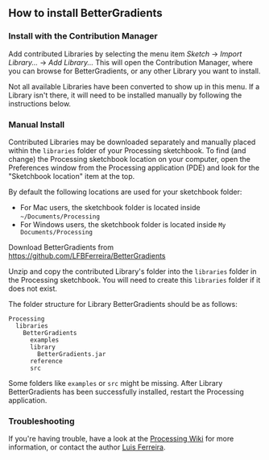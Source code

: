 ## How to install BetterGradients

### Install with the Contribution Manager

Add contributed Libraries by selecting the menu item _Sketch_ → _Import Library..._ → _Add Library..._ This will open the Contribution Manager, where you can browse for BetterGradients, or any other Library you want to install.

Not all available Libraries have been converted to show up in this menu. If a Library isn't there, it will need to be installed manually by following the instructions below.

### Manual Install

Contributed Libraries may be downloaded separately and manually placed within the `libraries` folder of your Processing sketchbook. To find (and change) the Processing sketchbook location on your computer, open the Preferences window from the Processing application (PDE) and look for the "Sketchbook location" item at the top.

By default the following locations are used for your sketchbook folder: 
  * For Mac users, the sketchbook folder is located inside `~/Documents/Processing` 
  * For Windows users, the sketchbook folder is located inside `My Documents/Processing`

Download BetterGradients from https://github.com/LFBFerreira/BetterGradients

Unzip and copy the contributed Library's folder into the `libraries` folder in the Processing sketchbook. You will need to create this `libraries` folder if it does not exist.

The folder structure for Library BetterGradients should be as follows:

```
Processing
  libraries
    BetterGradients
      examples
      library
        BetterGradients.jar
      reference
      src
```
             
Some folders like `examples` or `src` might be missing. After Library BetterGradients has been successfully installed, restart the Processing application.

### Troubleshooting

If you're having trouble, have a look at the [Processing Wiki](https://github.com/processing/processing/wiki/How-to-Install-a-Contributed-Library) for more information, or contact the author [Luis Ferreira](https://github.com/LFBFerreira).
